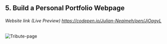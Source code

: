## 5. Build a Personal Portfolio Webpage
###### Website link (Live Preview) https://codepen.io/Julian-Neaimeh/pen/JjOagyL

![Tribute-page](https://github.com/JulianNeaimeh/FreeCodeCamp-Responsive-Web-Design-Certification-Projects/blob/main/Images/5.%20Personal%20Portfolio%20Webpage.png)
